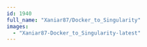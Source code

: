 ```yaml
---
id: 1940
full_name: "Xaniar87/Docker_to_Singularity"
images: 
  - "Xaniar87-Docker_to_Singularity-latest"
---
```

